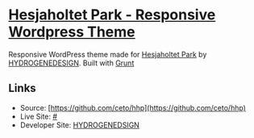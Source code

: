 # [Hesjaholtet Park - Responsive Wordpress Theme](#)

Responsive WordPress theme made for [Hesjaholtet Park](#) by [HYDROGENEDESIGN](http://hydrogene.hu/). Built with [Grunt](http://gruntjs.com/)

## Links

* Source: [https://github.com/ceto/hhp](https://github.com/ceto/hhp)
* Live Site: [#](#)
* Developer Site: [HYDROGENEDSIGN](http://hydrogene.hu)